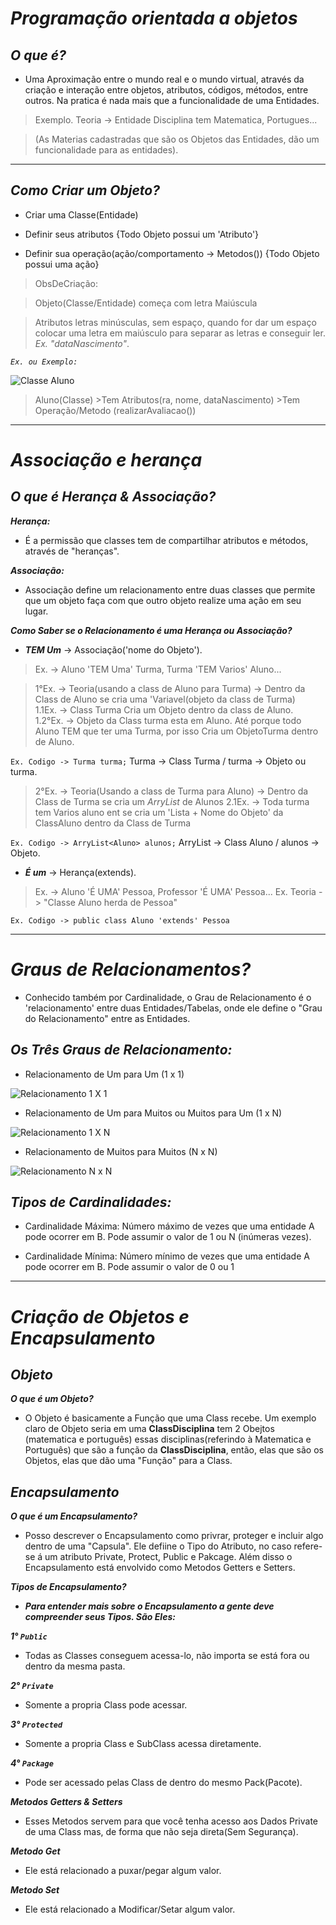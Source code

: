 # **_Programação orientada a objetos_**

## _O que é?_
 
 * Uma Aproximação entre o mundo real e o mundo virtual, através da criação e interação entre 
   objetos, atributos, códigos, métodos, entre outros. Na pratica é nada mais que a funcionalidade de uma Entidades.
   
  > Exemplo. Teoria -> Entidade Disciplina tem Matematica, Portugues...
  
  > (As Materias cadastradas que são os Objetos das Entidades, dão um funcionalidade para as entidades).



***



## _Como Criar um Objeto?_
 
 * Criar uma Classe(Entidade)

 * Definir seus atributos {Todo Objeto possui um 'Atributo'}
 
 * Definir sua operação(ação/comportamento -> Metodos()) {Todo Objeto possui uma ação}  
 
 > ObsDeCriação: 
 
 >Objeto(Classe/Entidade) começa com letra Maiúscula 
 
 >Atributos letras minúsculas, sem espaço, quando for dar um espaço colocar uma letra em maiúsculo para separar as letras e conseguir ler. _Ex. "dataNascimento"_.

 _`Ex. ou Exemplo:`_

![Classe Aluno](https://user-images.githubusercontent.com/101998147/176944110-e7788b5b-5a4e-4270-a174-b5b59259f731.png)
> Aluno(Classe) >Tem Atributos(ra, nome, dataNascimento) >Tem Operação/Metodo (realizarAvaliacao())




***



# _Associação e herança_

## _O que é Herança & Associação?_

_**Herança:**_
 * É a permissão que classes tem de compartilhar atributos e métodos, através de "heranças".
 
_**Associação:**_
 * Associação define um relacionamento entre duas classes que permite que um objeto faça com que outro objeto 
   realize uma ação em seu lugar.
  
_**Como Saber se o Relacionamento é uma Herança ou Associação?**_
 
 * _**TEM Um**_ -> Associação('nome do Objeto').
 > Ex. ->  Aluno 'TEM Uma' Turma, Turma 'TEM Varios' Aluno...

> 1°Ex. -> Teoria(usando a class de Aluno para Turma) -> Dentro da Class de Aluno se cria uma 'Variavel(objeto da class de Turma)  
> 1.1Ex. -> Class Turma Cria um Objeto dentro da class de Aluno.  
> 1.2°Ex. -> Objeto da Class turma esta em Aluno. Até porque todo Aluno TEM que ter uma Turma, por isso Cria um ObjetoTurma dentro de Aluno.

`Ex. Codigo -> Turma turma;`   Turma -> Class Turma / turma -> Objeto ou turma.

> 2°Ex. -> Teoria(Usando a class de Turma para Aluno) -> Dentro da Class de Turma se cria um _ArryList_ de Alunos
> 2.1Ex. -> Toda turma tem Varios aluno ent se cria um 'Lista + Nome do Objeto' da ClassAluno dentro da Class de Turma

`Ex. Codigo -> ArryList<Aluno> alunos;` ArryList<Aluno> -> Class Aluno / alunos -> Objeto.


 * _**É um**_ -> Herança(extends). 
 > Ex. -> Aluno 'É UMA' Pessoa, Professor 'É UMA' Pessoa...
 > Ex. Teoria -> "Classe Aluno herda de Pessoa"
 
 `Ex. Codigo -> public class Aluno 'extends' Pessoa`

 ---
 
# _Graus de Relacionamentos?_

 * Conhecido também por Cardinalidade, o Grau de Relacionamento é o 'relacionamento' entre duas Entidades/Tabelas, 
   onde ele define o "Grau do Relacionamento" entre as Entidades.

## _Os Três Graus de Relacionamento:_
 
* Relacionamento de Um para Um (1 x 1)

![Relacionamento 1 X 1](https://consultabd.files.wordpress.com/2019/09/img01_1x1.jpg)


* Relacionamento de Um para Muitos ou Muitos para Um (1 x N)

![Relacionamento 1 X N](https://user-images.githubusercontent.com/101998147/176983219-c9f34699-dc1c-4773-9664-4aaa2cf218d6.png)


* Relacionamento de Muitos para Muitos (N x N)

![Relacionamento N x N](https://consultabd.files.wordpress.com/2019/09/img01_nxn.jpg?w=616)

## _Tipos de Cardinalidades:_
 
* Cardinalidade Máxima: Número máximo de vezes que uma entidade A pode ocorrer em B. Pode assumir o valor de 1 ou N 
  (inúmeras vezes).

* Cardinalidade Mínima: Número mínimo de vezes que uma entidade A pode ocorrer em B. Pode assumir o valor de 0 ou 1



---



# _Criação de Objetos e Encapsulamento_
 
## _Objeto_

 _**O que é um Objeto?**_
 
* O Objeto é basicamente a Função que uma Class recebe. Um exemplo claro de Objeto seria em uma __ClassDisciplina__ tem 2 Obejtos (matematica e português) essas disciplinas(referindo à Matematica e Português) que são a função da __ClassDisciplina__, então, elas que são os Objetos, elas que dão uma "Função" para a Class.

 
 
 ## _Encapsulamento_

 _**O que é um Encapsulamento?**_

 * Posso descrever o Encapsulamento como privrar, proteger e incluir algo dentro de uma "Capsula". Ele defiine o Tipo do Atributo, no caso refere-se á um atributo Private, Protect, Public e Pakcage. Além disso o Encapsulamento está envolvido como Metodos Getters e Setters.
 
 _**Tipos de Encapsulamento?**_
 
 * _**Para entender mais sobre o Encapsulamento a gente deve compreender seus Tipos. São Eles:**_
 
 _**1° `Public`**_
 * Todas as Classes conseguem acessa-lo, não importa se está fora ou dentro da mesma pasta.
 
 _**2° `Private`**_
 * Somente a propria Class pode acessar.
 
 _**3° `Protected`**_
 * Somente a propria Class e SubClass acessa diretamente.
 
 _**4° `Package`**_
 * Pode ser acessado pelas Class de dentro do mesmo Pack(Pacote).

 _**Metodos Getters & Setters**_
 * Esses Metodos servem para que você tenha acesso aos Dados Private de uma Class mas, de forma que não seja direta(Sem Segurança).
 
 _**Metodo Get**_
 * Ele está relacionado a puxar/pegar algum valor.
 
 _**Metodo Set**_
 * Ele está relacionado a Modificar/Setar algum valor.
